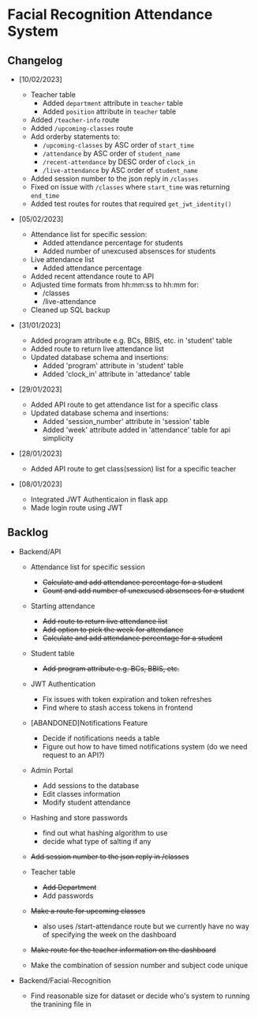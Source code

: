 # Facial Recognition Attendance System

 ## Changelog
 
* [10/02/2023] 
  * Teacher table
    * Added `department` attribute in `teacher` table
    * Added `position` attribute in `teacher` table
  * Added `/teacher-info` route
  * Added `/upcoming-classes` route
  * Add orderby statements to:
    * `/upcoming-classes` by ASC order of `start_time`
    * `/attendance` by ASC order of `student_name`
    * `/recent-attendance` by DESC order of `clock_in`
    * `/live-attendance` by ASC order of `student_name`
  * Added session number to the json reply in `/classes`
  * Fixed on issue with `/classes` where `start_time` was returning `end_time`
  * Added test routes for routes that required `get_jwt_identity()`
  
 
* [05/02/2023]
  * Attendance list for specific session:
    * Added attendance percentage for students
    * Added number of unexcused absensces for students
  * Live attendance list
    * Added attendance percentage
  * Added recent attendance route to API
  * Adjusted time formats from hh:mm:ss to hh:mm for:
    * /classes
    * /live-attendance
  * Cleaned up SQL backup 
 
* [31/01/2023]
  * Added program attribute e.g. BCs, BBIS, etc. in 'student' table
  * Added route to return live attendance list
  * Updated database schema and insertions:
    * Added 'program' attribute in 'student' table
    * Added 'clock_in' attribute in 'attedance' table
 
* [29/01/2023]
  * Added API route to get attendance list for a specific class
  * Updated database schema and insertions:
    * Added 'session_number' attribute in 'session' table
    * Added 'week' attribute added in 'attendance' table for api simplicity
  
* [28/01/2023]
  * Added API route to get class(session) list for a specific teacher

* [08/01/2023]
  * Integrated JWT Authenticaion in flask app
  * Made login route using JWT
  
## Backlog

* Backend/API
  * Attendance list for specific session
    * ~~Calculate and add attendance percentage for a student~~
    * ~~Count and add number of unexcused absensces for a student~~
  
  * Starting attendance
    * ~~Add route to return live attendance list~~
    * ~~Add option to pick the week for attendance~~
    * ~~Calculate and add attendance percentage for a student~~
    
  * Student table
    * ~~Add program attribute e.g. BCs, BBIS, etc.~~
  
  * JWT Authentication
    * Fix issues with token expiration and token refreshes
    * Find where to stash access tokens in frontend
    
  * [ABANDONED]Notifications Feature
    * Decide if notifications needs a table 
    * Figure out how to have timed notifications system (do we need request to an API?)
  
  * Admin Portal
    * Add sessions to the database
    * Edit classes information
    * Modify student attendance
    
  * Hashing and store passwords
    * find out what hashing algorithm to use
    * decide what type of salting if any
  
  * ~~Add session number to the json reply in /classes~~
  
  * Teacher table
    * ~~Add Department~~
    * Add passwords
  
  * ~~Make a route for upcoming classes~~
    * also uses /start-attendance route but we currently have no way of specifying the week on the dashboard
  
  * ~~Make route for the teacher information on the dashboard~~
  
  * Make the combination of session number and subject code unique
  
* Backend/Facial-Recognition
  * Find reasonable size for dataset or decide who's system to running the tranining file in

